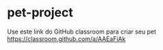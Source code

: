 # pet-project

Use este link do GitHub classroom para criar seu pet <https://classroom.github.com/a/AAEaFiAk>
